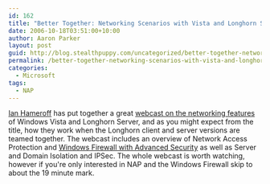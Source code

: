 ```yaml
---
id: 162
title: "Better Together: Networking Scenarios with Vista and Longhorn Server"
date: 2006-10-18T03:51:00+10:00
author: Aaron Parker
layout: post
guid: http://blog.stealthpuppy.com/uncategorized/better-together-networking-scenarios-with-vista-and-longhorn-server
permalink: /better-together-networking-scenarios-with-vista-and-longhorn-server/
categories:
  - Microsoft
tags:
  - NAP
---
```

[Ian Hameroff](http://blogs.technet.com/ianhamer) has put together a great [webcast on the networking features](https://www115.livemeeting.com/cc/msevents/view?id=815&role=attend&pw=JEGHSDHS) of Windows Vista and Longhorn Server, and as you might expect from the title, how they work when the Longhorn client and server versions are teamed together. The webcast includes an overview of Network Access Protection and [Windows Firewall with Advanced Security](http://www.microsoft.com/technet/community/columns/cableguy/cg0106.mspx) as well as Server and Domain Isolation and IPSec. The whole webcast is worth watching, however if you're only interested in NAP and the Windows Firewall skip to about the 19 minute mark.